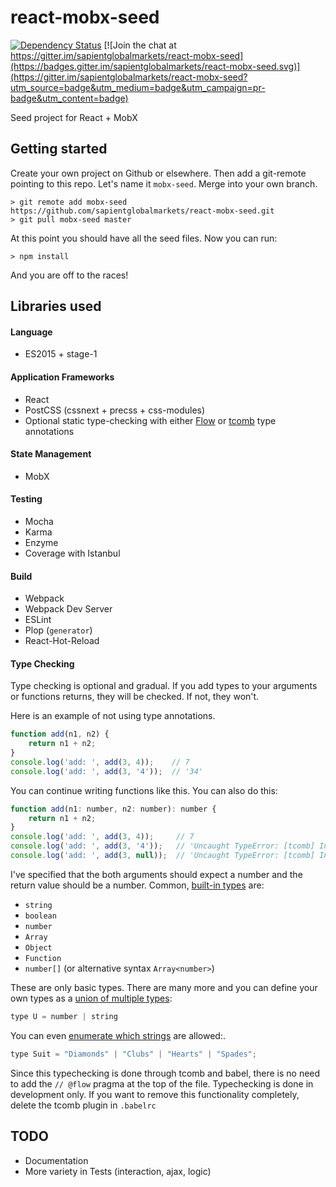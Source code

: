# react-mobx-seed

[![Dependency Status](https://david-dm.org/sapientglobalmarkets/react-mobx-seed.svg)](https://david-dm.org/sapientglobalmarkets/react-mobx-seed)
[![Join the chat at https://gitter.im/sapientglobalmarkets/react-mobx-seed](https://badges.gitter.im/sapientglobalmarkets/react-mobx-seed.svg)](https://gitter.im/sapientglobalmarkets/react-mobx-seed?utm_source=badge&utm_medium=badge&utm_campaign=pr-badge&utm_content=badge)

Seed project for React + MobX

## Getting started
Create your own project on Github or elsewhere. Then add a git-remote pointing to this repo. Let's name it `mobx-seed`. Merge into your own branch.

```shell
> git remote add mobx-seed https://github.com/sapientglobalmarkets/react-mobx-seed.git
> git pull mobx-seed master
```

At this point you should have all the seed files. Now you can run:
```shell
> npm install
```

And you are off to the races!

## Libraries used

#### Language
- ES2015 + stage-1

#### Application Frameworks

- React
- PostCSS (cssnext + precss + css-modules)
- Optional static type-checking with either [Flow](https://flowtype.org) or [tcomb](https://github.com/gcanti/tcomb) type annotations

#### State Management

- MobX

#### Testing

- Mocha
- Karma
- Enzyme
- Coverage with Istanbul

#### Build

- Webpack
- Webpack Dev Server
- ESLint
- Plop (`generator`)
- React-Hot-Reload

#### Type Checking
Type checking is optional and gradual. If you add types to your arguments or functions returns, they will be checked. If not, they won't.

Here is an example of not using type annotations.
```js
function add(n1, n2) {
    return n1 + n2;
}
console.log('add: ', add(3, 4));    // 7
console.log('add: ', add(3, '4'));  // '34'
```

You can continue writing functions like this. You can also do this:
```js
function add(n1: number, n2: number): number {
    return n1 + n2;
}
console.log('add: ', add(3, 4));     // 7
console.log('add: ', add(3, '4'));   // 'Uncaught TypeError: [tcomb] Invalid value "4" supplied to n2: Number'
console.log('add: ', add(3, null));  // 'Uncaught TypeError: [tcomb] Invalid value null supplied to n2: Number'
```

I've specified that the both arguments should expect a number and the return value should be a number. Common, [built-in types](https://flowtype.org/docs/builtins.html#_) are:
* `string`
* `boolean`
* `number`
* `Array`
* `Object`
* `Function`
* `number[]` (or alternative syntax `Array<number>`)  

These are only basic types. There are many more and you can define your own types as a [union of multiple types](https://flowtype.org/docs/union-intersection-types.html#_):

```js
type U = number | string
```

You can even [enumerate which strings](https://flowtype.org/docs/builtins.html#_) are allowed:.
```js
type Suit = "Diamonds" | "Clubs" | "Hearts" | "Spades";
```


Since this typechecking is done through tcomb and babel, there is no need to add the `// @flow` pragma at the top of the file. Typechecking is done in development only. If you want to remove this functionality completely, delete the tcomb plugin in `.babelrc`


## TODO

- Documentation
- More variety in Tests (interaction, ajax, logic)
